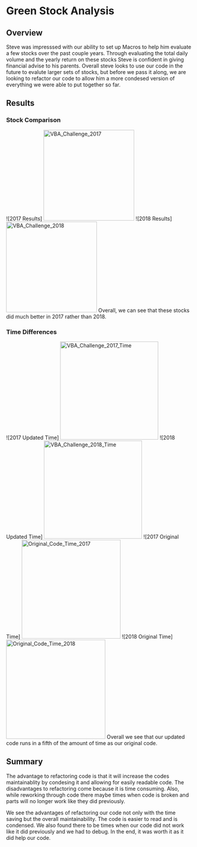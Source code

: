 # Green Stock Analysis #
## Overview ##
Steve was impresssed with our ability to set up Macros to help him evaluate a few stocks over the past couple years. Through evaluating the total daily volume and the yearly return on these stocks Steve is confident in giving financial advise to his parents. Overall steve looks to use our code in the future to evalute larger sets of stocks, but before we pass it along, we are looking to refactor our code to allow him a more condesed version of everything we were able to put together so far.

## Results ##

### Stock Comparison ###
![2017 Results] <img width="245" alt="VBA_Challenge_2017" src="https://user-images.githubusercontent.com/101231388/161447927-fc9a02fb-6013-47fd-a062-b8baf75d7bcb.png">
![2018 Results] <img width="245" alt="VBA_Challenge_2018" src="https://user-images.githubusercontent.com/101231388/161447928-8514c10b-f2c0-4463-8e28-d5c045e6610d.png">
Overall, we can see that these stocks did much better in 2017 rather than 2018.

### Time Differences ###
![2017 Updated Time] <img width="265" alt="VBA_Challenge_2017_Time" src="https://user-images.githubusercontent.com/101231388/161447983-4d78665d-6ac0-41d4-99c0-7462c50ad5cc.png">
![2018 Updated Time] <img width="265" alt="VBA_Challenge_2018_Time" src="https://user-images.githubusercontent.com/101231388/161448003-443daa60-0dbb-454d-9b29-0aeea731e677.png">
![2017 Original Time] <img width="267" alt="Original_Code_Time_2017" src="https://user-images.githubusercontent.com/101231388/161448006-61bedf02-8291-4317-b621-5ffc5a562d38.png">
![2018 Original Time]<img width="268" alt="Original_Code_Time_2018" src="https://user-images.githubusercontent.com/101231388/161448010-d70eba44-693a-4689-a619-ccb66e219f30.png">
Overall we see that our updated code runs in a fifth of the amount of time as our original code.

## Summary ##
The advantage to refactoring code is that it will increase the codes maintainablity by condesing it and allowing for easily readable code. The disadvantages to refactoring come because it is time consuming. Also, while reworking through code there maybe times when code is broken and parts will no longer work like they did previously.

We see the advantages of refactoring our code not only with the time saving but the overall maintainability. The code is easier to read and is condensed. We also found there to be times when our code did not work like it did previously and we had to debug. In the end, it was worth it as it did help our code.
